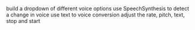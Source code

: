 build a dropdown of different voice options
use SpeechSynthesis to detect a change in voice
use text to voice conversion
adjust the rate, pitch, text, stop and start